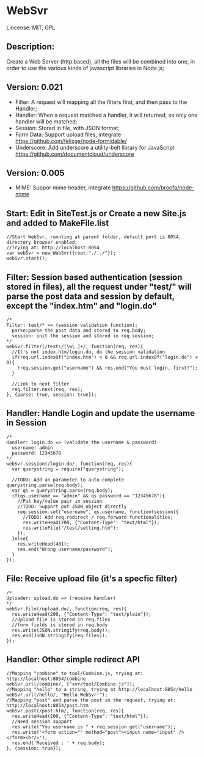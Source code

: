 WebSvr
==============
Lincense: MIT, GPL

Description:
--------------
Create a Web Server (http based), all the files will be combined into one, in order to use the various kinds of javascript libraries in Node.js; 


Version: 0.021
--------------
- Filter: A request will mapping all the filters first, and then pass to the Handler;
- Handler: When a request matched a handler, it will returned, so only one handler will be matched;
- Session: Stored in file, with JSON format;
- Form Data: Support upload files, integrate
  https://github.com/felixge/node-formidable/
- Underscore: Add underscore a utility-belt library for JavaScript
  https://github.com/documentcloud/underscore

Version: 0.005
--------------
- MIME: Suppor mime header, integrate https://github.com/broofa/node-mime

Start: Edit in SiteTest.js or Create a new Site.js and added to MakeFile.list
--------------

    //Start WebSvr, runnting at parent folder, default port is 8054, directory browser enabled;
    //Trying at: http://localhost:8054
    var webSvr = new WebSvr({root:"./../"});
    webSvr.start();

Filter: Session based authentication (session stored in files), all the request under "test/" will parse the post data and session by default, except the "index.htm" and "login.do"
--------------
    /*
    Filter: test/* => (session validation function);
      parse:parse the post data and stored to req.body;
      session: init the session and stored in req.session; 
    */
    webSvr.filter(/test\/[\w\.]+/, function(req, res){
      //It's not index.htm/login.do, do the session validation
      if(req.url.indexOf("index.htm") < 0 && req.url.indexOf("login.do") < 0){
        !req.session.get("username") && res.end("You must login, first!");
      }

      //Link to next filter
      req.filter.next(req, res);
    }, {parse: true, session: true});

Handler: Handle Login and update the username in Session
--------------
    /*
    Handler: login.do => (validate the username & password)
      username: admin
      password: 12345678
    */
    webSvr.session(/login.do/, function(req, res){
      var querystring = require("querystring");

      //TODO: Add an parameter to auto-complete querystring.parse(req.body);
      var qs = querystring.parse(req.body);
      if(qs.username == "admin" && qs.password == "12345678"){
        //Put key/value pair in session
        //TODO: Support put JSON object directly
        req.session.set("username", qs.username, function(session){
          //TODO: Add req.redirect / req.forward functionalities;
          res.writeHead(200, {"Content-Type": "text/html"});
          res.writeFile("/test/setting.htm");
        });
      }else{
        res.writeHead(401);
        res.end("Wrong username/password");
      }
    });


File: Receive upload file (it's a specfic filter)
--------------
    /*
    Uploader: upload.do => (receive handler)
    */
    webSvr.file(/upload.do/, function(req, res){
      res.writeHead(200, {"Content-Type": "text/plain"});
      //Upload file is stored in req.files
      //form fields is stored in req.body
      res.write(JSON.stringify(req.body));
      res.end(JSON.stringify(req.files));
    });


Handler: Other simple redirect API
--------------
    //Mapping "combine" to tool/Combine.js, trying at: http://localhost:8054/combine
    webSvr.url(/combine/, ["svr/tool/Combine.js"]);
    //Mapping "hello" to a string, trying at http://localhost:8054/hello
    webSvr.url(/hello/, "Hello WebSvr!");
    //Mapping "post" and parse the post in the request, trying at: http://localhost:8054/post.htm
    webSvr.post(/post.htm/, function(req, res){
      res.writeHead(200, {"Content-Type": "text/html"});
      //Need session support
      res.write("You username is " + req.session.get("username"));
      res.write('<form action="" method="post"><input name="input" /></form><br/>');
      res.end('Received : ' + req.body);
    }, {session: true});